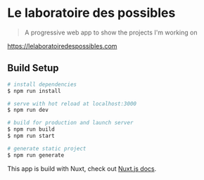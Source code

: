 # Le laboratoire des possibles

> A progressive web app to show the projects I'm working on

<https://lelaboratoiredespossibles.com>


## Build Setup

``` bash
# install dependencies
$ npm run install

# serve with hot reload at localhost:3000
$ npm run dev

# build for production and launch server
$ npm run build
$ npm run start

# generate static project
$ npm run generate
```

This app is build with Nuxt, check out [Nuxt.js docs](https://nuxtjs.org).
